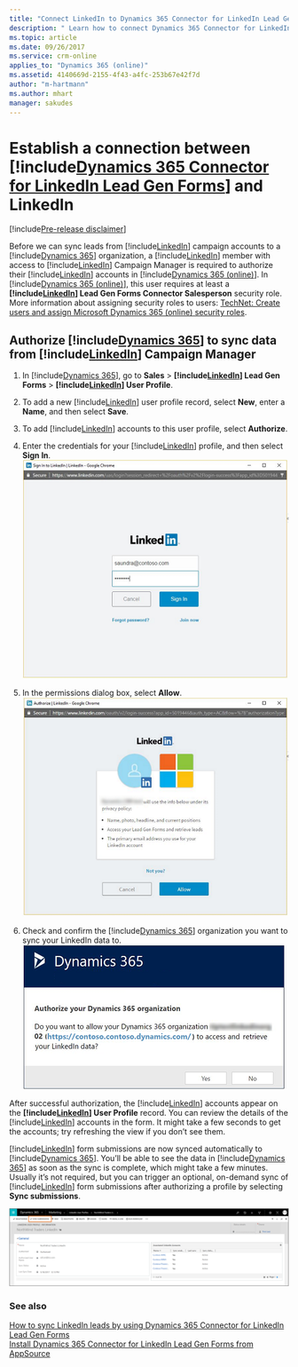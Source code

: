 ```yaml
---
title: "Connect LinkedIn to Dynamics 365 Connector for LinkedIn Lead Gen Forms | Microsoft Docs"
description: " Learn how to connect Dynamics 365 Connector for LinkedIn Lead Gen Forms with the LinkedIn service to sync lead gen data to Dynamics 365 (online)."
ms.topic: article
ms.date: 09/26/2017
ms.service: crm-online
applies_to: "Dynamics 365 (online)"
ms.assetid: 4140669d-2155-4f43-a4fc-253b67e42f7d
author: "m-hartmann"
ms.author: mhart
manager: sakudes
---
```

# Establish a connection between [!include[Dynamics 365 Connector for LinkedIn Lead Gen Forms](../includes/cc-linkedin-solution.md)] and LinkedIn

[!include[Pre-release disclaimer](../includes/cc-beta-prerelease-disclaimer.md)]

Before we can sync leads from [!include[LinkedIn](../includes/pn-linkedin.md)] campaign accounts to a [!include[Dynamics 365](../includes/pn-crm-2016-shortest.md)] organization, a [!include[LinkedIn](../includes/pn-linkedin.md)] member with access to [!include[LinkedIn](../includes/pn-linkedin.md)] Campaign Manager is required to authorize their [!include[LinkedIn](../includes/pn-linkedin.md)] accounts in [!include[Dynamics 365 (online)](../includes/pn-crm-online-shortest.md)]. In [!include[Dynamics 365 (online)](../includes/pn-crm-online-shortest.md)], this user requires at least a **[!include[LinkedIn](../includes/pn-linkedin.md)] Lead Gen Forms Connector Salesperson** security role.  
More information about assigning security roles to users: [TechNet: Create users and assign Microsoft Dynamics 365 (online) security roles](https://technet.microsoft.com/library/jj191623.aspx).

## Authorize [!include[Dynamics 365](../includes/pn-crm-2016-shortest.md)] to sync data from [!include[LinkedIn](../includes/pn-linkedin.md)] Campaign Manager

1. In [!include[Dynamics 365](../includes/pn-crm-2016-shortest.md)], go to **Sales** > **[!include[LinkedIn](../includes/pn-linkedin.md)] Lead Gen Forms** > **[!include[LinkedIn](../includes/pn-linkedin.md)] User Profile**.
2. To add a new [!include[LinkedIn](../includes/pn-linkedin.md)] user profile record, select **New**, enter a **Name**, and then select **Save**.
3. To add [!include[LinkedIn](../includes/pn-linkedin.md)] accounts to this user profile, select **Authorize**.
4. Enter the credentials for your [!include[LinkedIn](../includes/pn-linkedin.md)] profile, and then select **Sign In**.  
![Sign In](media/Add-credentials-to-linked-profile.png "Enter credentials for your LinkedIn profile")  

5. In the permissions dialog box, select **Allow**.  
![Allow permissions](media/LinkedIn-permission-popup-dialog.png "LinkedIn permissions dialog box")  

6. Check and confirm the [!include[Dynamics 365](../includes/pn-crm-2016-shortest.md)] organization you want to sync your LinkedIn data to.  
![LinkedIn permission popup dialogs](media/Confirm-dynamics-365-organization-to-sync-linkedin-data.png "Confirm the name of your Dynamics 365 organization")

After successful authorization, the [!include[LinkedIn](../includes/pn-linkedin.md)] accounts appear on the **[!include[LinkedIn](../includes/pn-linkedin.md)] User Profile** record. You can review the details of the [!include[LinkedIn](../includes/pn-linkedin.md)] accounts in the form. It might take a few seconds to get the accounts; try refreshing the view if you don’t see them.

[!include[LinkedIn](../includes/pn-linkedin.md)] form submissions are now synced automatically to [!include[Dynamics 365](../includes/pn-crm-2016-shortest.md)]. You’ll be able to see the data in [!include[Dynamics 365](../includes/pn-crm-2016-shortest.md)] as soon as the sync is complete, which might take a few minutes. 
Usually it’s not required, but you can trigger an optional, on-demand sync of [!include[LinkedIn](../includes/pn-linkedin.md)] form submissions after authorizing a profile by selecting **Sync submissions**.

![On-demand synchronization of LinkedIn form submissions](media/On-demand-sync-of-LinkedIn-form-submissions.png "On-demand synchronization of LinkedIn form submissions")

### See also

[How to sync LinkedIn leads by using Dynamics 365 Connector for LinkedIn Lead Gen Forms](sync-linkedin-leads.md)  
[Install Dynamics 365 Connector for LinkedIn Lead Gen Forms from AppSource](install-linkedin-connector.md)